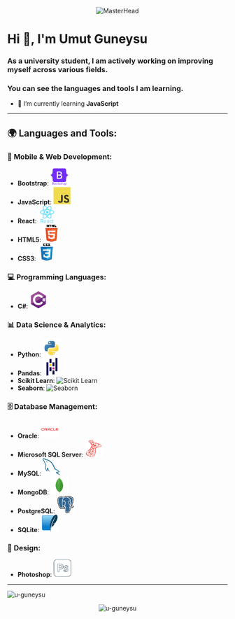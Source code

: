 <p align="center">
  <img src="https://media1.tenor.com/m/W9_8dfFmyr0AAAAd/pixel-game.gif" alt="MasterHead" style="width: 700px ;height: 300px;"/>
</p>

# Hi 👋, I'm Umut Guneysu
### As a university student, I am actively working on improving myself across various fields.
### You can see the languages ​​and tools I am learning.

- 🌱 I’m currently learning **JavaScript**

---

## 🌍 **Languages and Tools**:

### 🚀 **Mobile & Web Development:**
- **Bootstrap**: <img src="https://raw.githubusercontent.com/devicons/devicon/master/icons/bootstrap/bootstrap-plain-wordmark.svg" width="40" height="40" alt="Bootstrap"/> 
- **JavaScript**: <img src="https://raw.githubusercontent.com/devicons/devicon/master/icons/javascript/javascript-original.svg" width="40" height="40" alt="JavaScript"/> 
- **React**: <img src="https://raw.githubusercontent.com/devicons/devicon/master/icons/react/react-original-wordmark.svg" width="40" height="40" alt="React"/> 
- **HTML5**: <img src="https://raw.githubusercontent.com/devicons/devicon/master/icons/html5/html5-original-wordmark.svg" width="40" height="40" alt="HTML5"/> 
- **CSS3**: <img src="https://raw.githubusercontent.com/devicons/devicon/master/icons/css3/css3-original-wordmark.svg" width="40" height="40" alt="CSS3"/> 

### 💻 **Programming Languages:**
- **C#**: <img src="https://raw.githubusercontent.com/devicons/devicon/master/icons/csharp/csharp-original.svg" width="40" height="40" alt="C#"/> 

### 📊 **Data Science & Analytics:**
- **Python**: <img src="https://raw.githubusercontent.com/devicons/devicon/master/icons/python/python-original.svg" width="40" height="40" alt="Python"/> 
- **Pandas**: <img src="https://raw.githubusercontent.com/devicons/devicon/2ae2a900d2f041da66e950e4d48052658d850630/icons/pandas/pandas-original.svg" width="40" height="40" alt="Pandas"/>
- **Scikit Learn**: <img src="https://upload.wikimedia.org/wikipedia/commons/0/05/Scikit_learn_logo_small.svg" width="40" height="40" alt="Scikit Learn"/>
- **Seaborn**: <img src="https://seaborn.pydata.org/_images/logo-mark-lightbg.svg" width="40" height="40" alt="Seaborn"/>

### 🗄️ **Database Management:**
- **Oracle**: <img src="https://raw.githubusercontent.com/devicons/devicon/master/icons/oracle/oracle-original.svg" width="40" height="40" alt="Oracle"/>
- **Microsoft SQL Server**: <img src="https://raw.githubusercontent.com/devicons/devicon/master/icons/microsoftsqlserver/microsoftsqlserver-plain.svg" width="40" height="40" alt="SQL Server"/>
- **MySQL**: <img src="https://raw.githubusercontent.com/devicons/devicon/master/icons/mysql/mysql-original.svg" width="40" height="40" alt="MySQL"/>
- **MongoDB**: <img src="https://raw.githubusercontent.com/devicons/devicon/master/icons/mongodb/mongodb-original.svg" width="40" height="40" alt="MongoDB"/>
- **PostgreSQL**: <img src="https://raw.githubusercontent.com/devicons/devicon/master/icons/postgresql/postgresql-original.svg" width="40" height="40" alt="PostgreSQL"/>
- **SQLite**: <img src="https://raw.githubusercontent.com/devicons/devicon/master/icons/sqlite/sqlite-original.svg" width="40" height="40" alt="SQLite"/>

### 🎨 **Design:**
- **Photoshop**: <img src="https://raw.githubusercontent.com/devicons/devicon/master/icons/photoshop/photoshop-line.svg" width="40" height="40" alt="Photoshop"/> 

---

<p align="left"> <img src="https://komarev.com/ghpvc/?username=u-guneysu&label=Profile%20views&color=0e75b6&style=flat" alt="u-guneysu" /> </p>

<p align="center">
  <img src="https://github-readme-stats.vercel.app/api?username=u-guneysu&show_icons=true&locale=en" alt="u-guneysu" />
</p>
